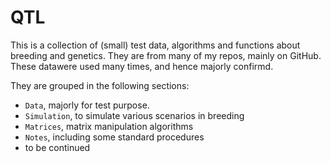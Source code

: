 # QTL

This is a collection of (small) test data, algorithms and functions about 
breeding and genetics.  They are from many of my repos, mainly on GitHub.
These datawere used many times, and hence majorly confirmd.

They are grouped in the following sections:
- `Data`, majorly for test purpose.
- `Simulation`, to simulate various scenarios in breeding
- `Matrices`, matrix manipulation algorithms
- `Notes`, including some standard procedures
- to be continued
